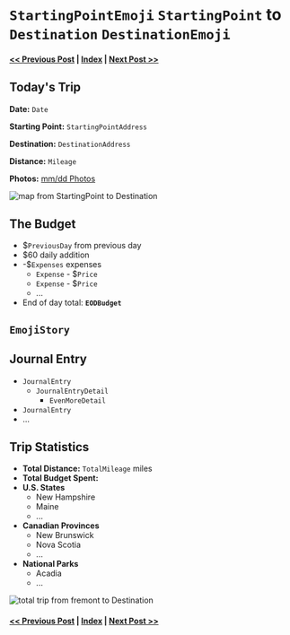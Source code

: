 # `StartingPointEmoji` `StartingPoint` to `Destination` `DestinationEmoji`

#### [<< Previous Post](mm-dd.md) | [Index](../README.md) | [Next Post >>](mm-dd.md)

## Today's Trip

**Date:** `Date`

**Starting Point:** `StartingPointAddress`

**Destination:** `DestinationAddress`

**Distance:** `Mileage`

**Photos:** [mm/dd Photos](https://jay-d.me/2016RT-mm-dd)

![map from `StartingPoint` to `Destination`](maps/`mm-dd`.png "day map")

## The Budget

* $`PreviousDay` from previous day
* $60 daily addition
* -$`Expenses` expenses
  * `Expense` - $`Price`
  * `Expense` - $`Price`
  * ...
* End of day total: **`EODBudget`**

##  `EmojiStory`

## Journal Entry

* `JournalEntry`
  * `JournalEntryDetail`
    * `EvenMoreDetail`
* `JournalEntry`
* ...

## Trip Statistics

* **Total Distance:** `TotalMileage` miles
* **Total Budget Spent:** 
* **U.S. States**
  * New Hampshire
  * Maine
  * ...
* **Canadian Provinces**
  * New Brunswick
  * Nova Scotia
  * ...
* **National Parks**
  * Acadia
  * ...

![total trip from fremont to `Destination`](maps/totals/`mm-dd`-total.png "total trip map")

#### [<< Previous Post](mm-dd.md) | [Index](../README.md) | [Next Post >>](mm-dd.md)
